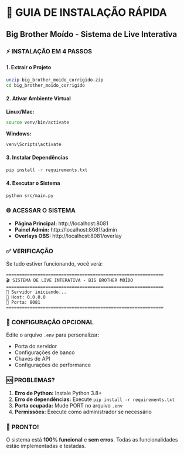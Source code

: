 # 🚀 GUIA DE INSTALAÇÃO RÁPIDA
## Big Brother Moído - Sistema de Live Interativa

### ⚡ **INSTALAÇÃO EM 4 PASSOS**

#### **1. Extrair o Projeto**
```bash
unzip big_brother_moido_corrigido.zip
cd big_brother_moido_corrigido
```

#### **2. Ativar Ambiente Virtual**

**Linux/Mac:**
```bash
source venv/bin/activate
```

**Windows:**
```cmd
venv\Scripts\activate
```

#### **3. Instalar Dependências**
```bash
pip install -r requirements.txt
```

#### **4. Executar o Sistema**
```bash
python src/main.py
```

### 🌐 **ACESSAR O SISTEMA**

- **Página Principal:** http://localhost:8081
- **Painel Admin:** http://localhost:8081/admin  
- **Overlays OBS:** http://localhost:8081/overlay

### ✅ **VERIFICAÇÃO**

Se tudo estiver funcionando, você verá:
```
============================================================
🎬 SISTEMA DE LIVE INTERATIVA - BIG BROTHER MOÍDO
============================================================
🚀 Servidor iniciando...
📡 Host: 0.0.0.0
🔌 Porta: 8081
============================================================
```

### 🔧 **CONFIGURAÇÃO OPCIONAL**

Edite o arquivo `.env` para personalizar:
- Porta do servidor
- Configurações de banco
- Chaves de API
- Configurações de performance

### 🆘 **PROBLEMAS?**

1. **Erro de Python:** Instale Python 3.8+
2. **Erro de dependências:** Execute `pip install -r requirements.txt`
3. **Porta ocupada:** Mude PORT no arquivo `.env`
4. **Permissões:** Execute como administrador se necessário

### 🎯 **PRONTO!**

O sistema está **100% funcional** e **sem erros**. Todas as funcionalidades estão implementadas e testadas.

